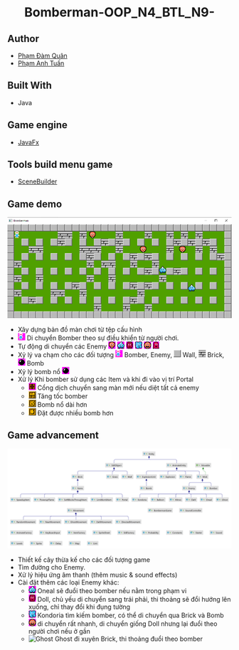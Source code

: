 <h1 align="center"><project-name>Bomberman-OOP_N4_BTL_N9-</h1>

## Author
- [Phạm Đàm Quân](https://github.com/ZeroGxMax)
- [Phạm Anh Tuấn](https://github.com/SakamakiIzayoi123)

## Built With
- Java

## Game engine
- [JavaFx](https://openjfx.io/openjfx-docs/)

## Tools build menu game
- [SceneBuilder](https://gluonhq.com/products/scene-builder/)

## Game demo
![Demo.png](Demo.png)
- Xây dựng bản đồ màn chơi từ tệp cấu hình
- ![Bomber](res/sprites/player_down.png) Di chuyển Bomber theo sự điều khiển từ người chơi.
- Tự động di chuyển các Enemy ![Balloon](res/sprites/balloom_right1.png) ![Oneal](res/sprites/oneal_right1.png) ![Doll](res/sprites/doll_right1.png) ![Kondoria](res/sprites/kondoria_right1.png) ![Minvo](res/sprites/minvo_right1.png) ![Ghost](res/sprites/ghost.png)
- Xỷ lý va chạm cho các đối tượng ![Bomber](res/sprites/player_down.png) Bomber, Enemy,
![Wall](res/sprites/wall.png) Wall, 
![Brick](res/sprites/brick.png) Brick, 
![Bomb](res/sprites/bomb.png) Bomb
- Xỷ lý bomb nổ ![](res/sprites/bomb.png)
- Xử lý Khi bomber sử dụng các Item và khi đi vào vị trí Portal
    + ![Portal](res/sprites/portal.png) Cổng dịch chuyển sang màn mới nếu diệt tất cả enemy
    + ![SpeedItem](res/sprites/powerup_speed.png) Tăng tốc bomber
    + ![FlameItem](res/sprites/powerup_flames.png) Bomb nổ dài hơn
    + ![BombItem](res/sprites/powerup_bombs.png) Đặt được nhiều bomb hơn

 ## Game advancement
![TreeExtends](Diagram.png)
- Thiết kế cây thừa kế cho các đối tượng game
- Tìm đường cho Enemy. 
- Xử lý hiệu ứng âm thanh (thêm music & sound effects)
- Cài đặt thêm các loại Enemy khác:
  + ![Oneal](res/sprites/oneal_right1.png) Oneal sẽ đuổi theo bomber nếu nằm trong phạm vi
  + ![Doll](res/sprites/doll_right1.png) Doll, chủ yếu di chuyển sang trái phải, thi thoảng sẽ đổi hướng lên xuống, chỉ thay đổi khi đụng tường
  + ![Kondoria](res/sprites/kondoria_right1.png) Kondoria tìm kiếm bomber, có thể di chuyển qua Brick và Bomb
  + ![Minvo](res/sprites/minvo_right1.png) di chuyển rất nhanh, di chuyển giống Doll nhưng lại đuổi theo người chơi nếu ở gần
  + ![Ghost](res/sprites/ghost.pngg) Ghost đi xuyên Brick, thi thoảng đuổi theo bomber
  
